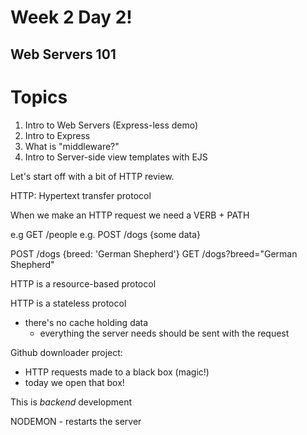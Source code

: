 # Week 2 Day 2!

## Web Servers 101

Topics
======

1. Intro to Web Servers (Express-less demo)
2. Intro to Express
3. What is "middleware?"
4. Intro to Server-side view templates with EJS

Let's start off with a bit of HTTP review.

HTTP: Hypertext transfer protocol

When we make an HTTP request we need a VERB + PATH

e.g GET /people
e.g. POST /dogs {some data}

POST /dogs {breed: 'German Shepherd'}
GET /dogs?breed="German Shepherd"

HTTP is a resource-based protocol

HTTP is a stateless protocol
- there's no cache holding data
  - everything the server needs should be sent with the request

Github downloader project:
- HTTP requests made to a black box (magic!)
- today we open that box!

This is *backend* development

NODEMON - restarts the server